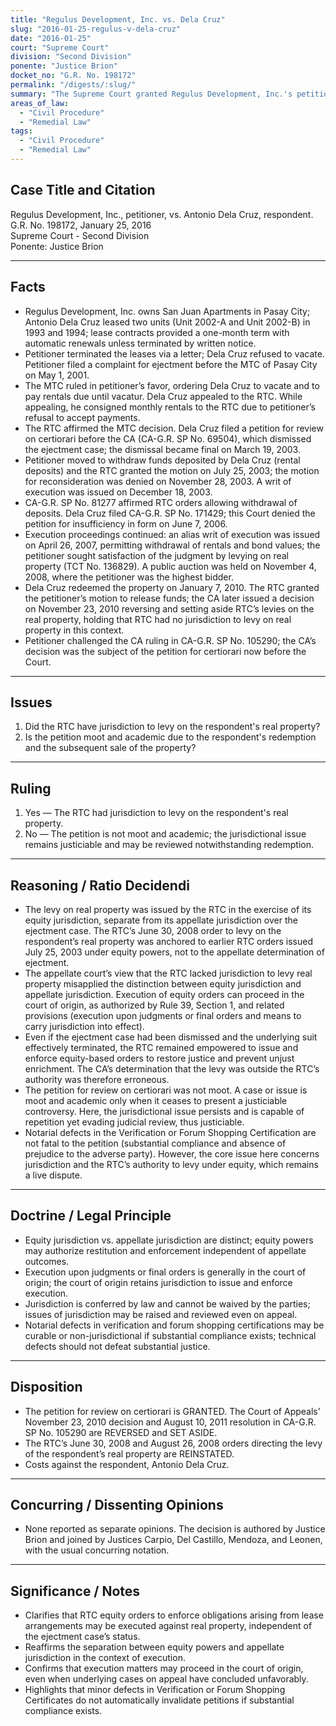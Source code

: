 ```yaml
---
title: "Regulus Development, Inc. vs. Dela Cruz"
slug: "2016-01-25-regulus-v-dela-cruz"
date: "2016-01-25"
court: "Supreme Court"
division: "Second Division"
ponente: "Justice Brion"
docket_no: "G.R. No. 198172"
permalink: "/digests/:slug/"
summary: "The Supreme Court granted Regulus Development, Inc.'s petition, reversed the Court of Appeals, and reinstated RTC orders directing the levy on the respondent's real property, holding that the RTC had equity jurisdiction to execute against real property despite dismissal of the ejectment case."
areas_of_law:
  - "Civil Procedure"
  - "Remedial Law"
tags:
  - "Civil Procedure"
  - "Remedial Law"
---
```


## Case Title and Citation
Regulus Development, Inc., petitioner, vs. Antonio Dela Cruz, respondent.  
G.R. No. 198172, January 25, 2016  
Supreme Court - Second Division  
Ponente: Justice Brion

---

## Facts
- Regulus Development, Inc. owns San Juan Apartments in Pasay City; Antonio Dela Cruz leased two units (Unit 2002-A and Unit 2002-B) in 1993 and 1994; lease contracts provided a one-month term with automatic renewals unless terminated by written notice.
- Petitioner terminated the leases via a letter; Dela Cruz refused to vacate. Petitioner filed a complaint for ejectment before the MTC of Pasay City on May 1, 2001.
- The MTC ruled in petitioner’s favor, ordering Dela Cruz to vacate and to pay rentals due until vacatur. Dela Cruz appealed to the RTC. While appealing, he consigned monthly rentals to the RTC due to petitioner’s refusal to accept payments.
- The RTC affirmed the MTC decision. Dela Cruz filed a petition for review on certiorari before the CA (CA-G.R. SP No. 69504), which dismissed the ejectment case; the dismissal became final on March 19, 2003.
- Petitioner moved to withdraw funds deposited by Dela Cruz (rental deposits) and the RTC granted the motion on July 25, 2003; the motion for reconsideration was denied on November 28, 2003. A writ of execution was issued on December 18, 2003.
- CA-G.R. SP No. 81277 affirmed RTC orders allowing withdrawal of deposits. Dela Cruz filed CA-G.R. SP No. 171429; this Court denied the petition for insufficiency in form on June 7, 2006.
- Execution proceedings continued: an alias writ of execution was issued on April 26, 2007, permitting withdrawal of rentals and bond values; the petitioner sought satisfaction of the judgment by levying on real property (TCT No. 136829). A public auction was held on November 4, 2008, where the petitioner was the highest bidder.
- Dela Cruz redeemed the property on January 7, 2010. The RTC granted the petitioner’s motion to release funds; the CA later issued a decision on November 23, 2010 reversing and setting aside RTC’s levies on the real property, holding that RTC had no jurisdiction to levy on real property in this context.
- Petitioner challenged the CA ruling in CA-G.R. SP No. 105290; the CA’s decision was the subject of the petition for certiorari now before the Court.

---

## Issues
1. Did the RTC have jurisdiction to levy on the respondent's real property?
2. Is the petition moot and academic due to the respondent's redemption and the subsequent sale of the property?

---

## Ruling
1. Yes — The RTC had jurisdiction to levy on the respondent's real property.
2. No — The petition is not moot and academic; the jurisdictional issue remains justiciable and may be reviewed notwithstanding redemption.

---

## Reasoning / Ratio Decidendi
- The levy on real property was issued by the RTC in the exercise of its equity jurisdiction, separate from its appellate jurisdiction over the ejectment case. The RTC’s June 30, 2008 order to levy on the respondent’s real property was anchored to earlier RTC orders issued July 25, 2003 under equity powers, not to the appellate determination of ejectment.
- The appellate court’s view that the RTC lacked jurisdiction to levy real property misapplied the distinction between equity jurisdiction and appellate jurisdiction. Execution of equity orders can proceed in the court of origin, as authorized by Rule 39, Section 1, and related provisions (execution upon judgments or final orders and means to carry jurisdiction into effect).
- Even if the ejectment case had been dismissed and the underlying suit effectively terminated, the RTC remained empowered to issue and enforce equity-based orders to restore justice and prevent unjust enrichment. The CA’s determination that the levy was outside the RTC’s authority was therefore erroneous.
- The petition for review on certiorari was not moot. A case or issue is moot and academic only when it ceases to present a justiciable controversy. Here, the jurisdictional issue persists and is capable of repetition yet evading judicial review, thus justiciable.
- Notarial defects in the Verification or Forum Shopping Certification are not fatal to the petition (substantial compliance and absence of prejudice to the adverse party). However, the core issue here concerns jurisdiction and the RTC’s authority to levy under equity, which remains a live dispute.

---

## Doctrine / Legal Principle
- Equity jurisdiction vs. appellate jurisdiction are distinct; equity powers may authorize restitution and enforcement independent of appellate outcomes.
- Execution upon judgments or final orders is generally in the court of origin; the court of origin retains jurisdiction to issue and enforce execution.
- Jurisdiction is conferred by law and cannot be waived by the parties; issues of jurisdiction may be raised and reviewed even on appeal.
- Notarial defects in verification and forum shopping certifications may be curable or non-jurisdictional if substantial compliance exists; technical defects should not defeat substantial justice.

---

## Disposition
- The petition for review on certiorari is GRANTED. The Court of Appeals’ November 23, 2010 decision and August 10, 2011 resolution in CA-G.R. SP No. 105290 are REVERSED and SET ASIDE.
- The RTC’s June 30, 2008 and August 26, 2008 orders directing the levy of the respondent’s real property are REINSTATED.
- Costs against the respondent, Antonio Dela Cruz.

---

## Concurring / Dissenting Opinions
- None reported as separate opinions. The decision is authored by Justice Brion and joined by Justices Carpio, Del Castillo, Mendoza, and Leonen, with the usual concurring notation.

---

## Significance / Notes
- Clarifies that RTC equity orders to enforce obligations arising from lease arrangements may be executed against real property, independent of the ejectment case’s status.
- Reaffirms the separation between equity powers and appellate jurisdiction in the context of execution.
- Confirms that execution matters may proceed in the court of origin, even when underlying cases on appeal have concluded unfavorably.
- Highlights that minor defects in Verification or Forum Shopping Certificates do not automatically invalidate petitions if substantial compliance exists.